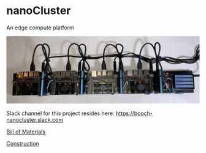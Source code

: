 # nanoCluster
An edge compute platform

<img src="/Documentation/Images/top.jpg" alt="nanoCluster">

Slack channel for this project resides here: https://booch-nanocluster.slack.com

<a href="/Documentation/Bill%20of%20Materials.md">Bill of Materials</a>

<a href="/Documentation/Construction.md">Construction</a>
